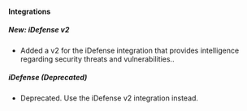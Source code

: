 
#### Integrations
##### New: iDefense v2
- Added a v2 for the iDefense integration that provides intelligence regarding security threats and vulnerabilities..
##### iDefense (Deprecated)
- Deprecated. Use the iDefense v2 integration instead.